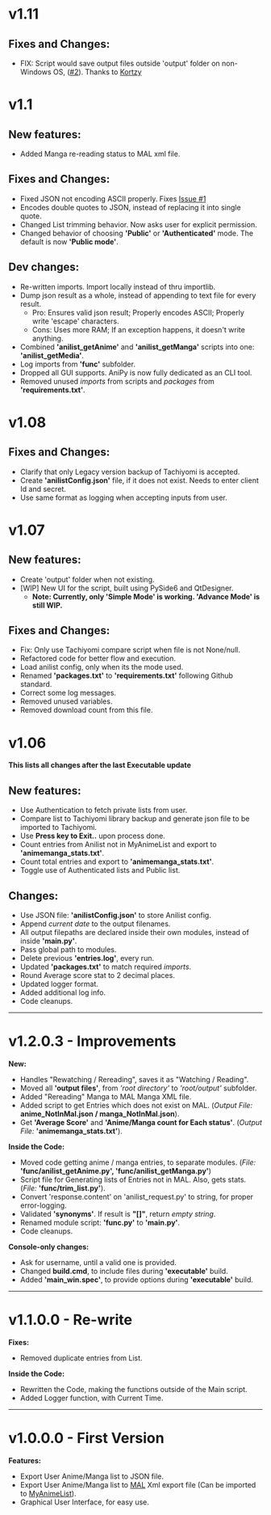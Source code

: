# v1.11
## Fixes and Changes:
- FIX: Script would save output files outside 'output' folder on non-Windows OS, ([#2](https://github.com/Jacekun/AniPy/pull/2)). Thanks to [Kortzy](https://github.com/Kortzy)

# v1.1
## New features:
- Added Manga re-reading status to MAL xml file.

## Fixes and Changes:
- Fixed JSON not encoding ASCII properly. Fixes [Issue #1](https://github.com/Jacekun/AniPy/issues/1)
- Encodes double quotes to JSON, instead of replacing it into single quote.
- Changed List trimming behavior. Now asks user for explicit permission.
- Changed behavior of choosing **'Public'** or **'Authenticated'** mode. The default is now **'Public mode'**.

## Dev changes:
- Re-written imports. Import locally instead of thru importlib.
- Dump json result as a whole, instead of appending to text file for every result.
  - Pro: Ensures valid json result; Properly encodes ASCII; Properly write 'escape' characters.
  - Cons: Uses more RAM; If an exception happens, it doesn't write anything.
- Combined **'anilist_getAnime'** and **'anilist_getManga'** scripts into one: **'anilist_getMedia'**.
- Log imports from **'func'** subfolder.
- Dropped all GUI supports. AniPy is now fully dedicated as an CLI tool.
- Removed unused *imports* from scripts and *packages* from **'requirements.txt'**.

# v1.08
## Fixes and Changes:
- Clarify that only Legacy version backup of Tachiyomi is accepted.
- Create **'anilistConfig.json'** file, if it does not exist. Needs to enter client Id and secret.
- Use same format as logging when accepting inputs from user.

# v1.07
## New features:
- Create 'output' folder when not existing.
- [WIP] New UI for the script, built using PySide6 and QtDesigner.
  - **Note: Currently, only 'Simple Mode' is working. 'Advance Mode' is still WIP.**

## Fixes and Changes:
- Fix: Only use Tachiyomi compare script when file is not None/null.
- Refactored code for better flow and execution.
- Load anilist config, only when its the mode used.
- Renamed **'packages.txt'** to **'requirements.txt'** following Github standard.
- Correct some log messages.
- Removed unused variables.
- Removed download count from this file.

# v1.06
**This lists all changes after the last Executable update** <br>
## New features:
- Use Authentication to fetch private lists from user.
- Compare list to Tachiyomi library backup and generate json file to be imported to Tachiyomi.
- Use **Press <Enter> key to Exit..** upon process done.
- Count entries from Anilist not in MyAnimeList and export to **'animemanga_stats.txt'**.
- Count total entries and export to **'animemanga_stats.txt'**.
- Toggle use of Authenticated lists and Public list.

## Changes: 
- Use JSON file: **'anilistConfig.json'** to store Anilist config.
- Append *current date* to the output filenames.
- All output filepaths are declared inside their own modules, instead of inside **'main.py'**.
- Pass global path to modules.
- Delete previous **'entries.log'**, every run.
- Updated **'packages.txt'** to match required *imports*.
- Round Average score stat to 2 decimal places.
- Updated logger format.
- Added additional log info.
- Code cleanups.
****

# v1.2.0.3 - Improvements
**New:**
- Handles "Rewatching / Rereading", saves it as "Watching / Reading".
- Moved all **'output files'**, from *'root directory'* to *'root/output'* subfolder.
- Added "Rereading" Manga to MAL Manga XML file.
- Added script to get Entries which does not exist on MAL. (*Output File:* **anime_NotInMal.json / manga_NotInMal.json**).
- Get **'Average Score'** and **'Anime/Manga count for Each status'**. (*Output File:* **'animemanga_stats.txt'**).

**Inside the Code:**
- Moved code getting anime / manga entries, to separate modules. (*File:* **'func/anilist_getAnime.py', 'func/anilist_getManga.py'**)
- Script file for Generating lists of Entries not in MAL. Also, gets stats. (*File:* **'func/trim_list.py'**).
- Convert 'response.content' on 'anilist_request.py' to string, for proper error-logging.
- Validated **'synonyms'**. If result is **"[]"**, return *empty string*.
- Renamed module script: **'func.py'** to **'main.py'**.
- Code cleanups.

**Console-only changes:**
- Ask for username, until a valid one is provided.
- Changed **build.cmd**, to include files during **'executable'** build.
- Added **'main_win.spec'**, to provide options during **'executable'** build.
****

# v1.1.0.0 - Re-write
**Fixes:**
- Removed duplicate entries from List.

**Inside the Code:**
- Rewritten the Code, making the functions outside of the Main script.
- Added Logger function, with Current Time.
****

# v1.0.0.0 - First Version
**Features:**
- Export User Anime/Manga list to JSON file.
- Export User Anime/Manga list to [MAL](https://myanimelist.net/) Xml export file (Can be imported to [MyAnimeList](https://myanimelist.net/import.php)).
- Graphical User Interface, for easy use.
